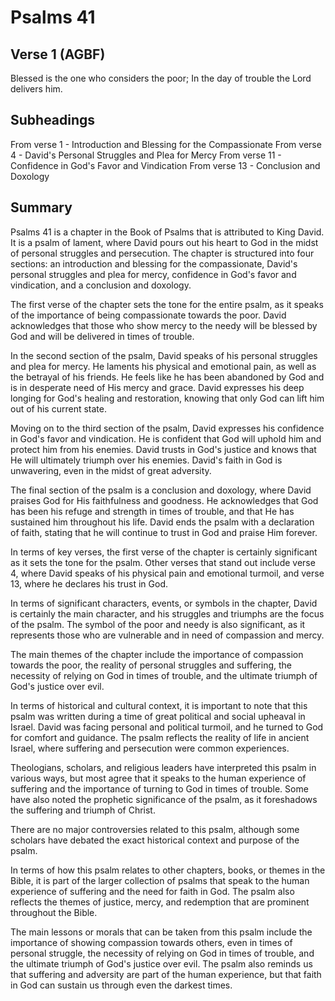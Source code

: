 # Psalms 41

## Verse 1 (AGBF)

Blessed is the one who considers the poor; In the day of trouble the Lord delivers him.

## Subheadings

From verse 1 - Introduction and Blessing for the Compassionate
From verse 4 - David's Personal Struggles and Plea for Mercy
From verse 11 - Confidence in God's Favor and Vindication
From verse 13 - Conclusion and Doxology

## Summary

Psalms 41 is a chapter in the Book of Psalms that is attributed to King David. It is a psalm of lament, where David pours out his heart to God in the midst of personal struggles and persecution. The chapter is structured into four sections: an introduction and blessing for the compassionate, David's personal struggles and plea for mercy, confidence in God's favor and vindication, and a conclusion and doxology.

The first verse of the chapter sets the tone for the entire psalm, as it speaks of the importance of being compassionate towards the poor. David acknowledges that those who show mercy to the needy will be blessed by God and will be delivered in times of trouble.

In the second section of the psalm, David speaks of his personal struggles and plea for mercy. He laments his physical and emotional pain, as well as the betrayal of his friends. He feels like he has been abandoned by God and is in desperate need of His mercy and grace. David expresses his deep longing for God's healing and restoration, knowing that only God can lift him out of his current state.

Moving on to the third section of the psalm, David expresses his confidence in God's favor and vindication. He is confident that God will uphold him and protect him from his enemies. David trusts in God's justice and knows that He will ultimately triumph over his enemies. David's faith in God is unwavering, even in the midst of great adversity.

The final section of the psalm is a conclusion and doxology, where David praises God for His faithfulness and goodness. He acknowledges that God has been his refuge and strength in times of trouble, and that He has sustained him throughout his life. David ends the psalm with a declaration of faith, stating that he will continue to trust in God and praise Him forever.

In terms of key verses, the first verse of the chapter is certainly significant as it sets the tone for the psalm. Other verses that stand out include verse 4, where David speaks of his physical pain and emotional turmoil, and verse 13, where he declares his trust in God.

In terms of significant characters, events, or symbols in the chapter, David is certainly the main character, and his struggles and triumphs are the focus of the psalm. The symbol of the poor and needy is also significant, as it represents those who are vulnerable and in need of compassion and mercy.

The main themes of the chapter include the importance of compassion towards the poor, the reality of personal struggles and suffering, the necessity of relying on God in times of trouble, and the ultimate triumph of God's justice over evil.

In terms of historical and cultural context, it is important to note that this psalm was written during a time of great political and social upheaval in Israel. David was facing personal and political turmoil, and he turned to God for comfort and guidance. The psalm reflects the reality of life in ancient Israel, where suffering and persecution were common experiences.

Theologians, scholars, and religious leaders have interpreted this psalm in various ways, but most agree that it speaks to the human experience of suffering and the importance of turning to God in times of trouble. Some have also noted the prophetic significance of the psalm, as it foreshadows the suffering and triumph of Christ.

There are no major controversies related to this psalm, although some scholars have debated the exact historical context and purpose of the psalm.

In terms of how this psalm relates to other chapters, books, or themes in the Bible, it is part of the larger collection of psalms that speak to the human experience of suffering and the need for faith in God. The psalm also reflects the themes of justice, mercy, and redemption that are prominent throughout the Bible.

The main lessons or morals that can be taken from this psalm include the importance of showing compassion towards others, even in times of personal struggle, the necessity of relying on God in times of trouble, and the ultimate triumph of God's justice over evil. The psalm also reminds us that suffering and adversity are part of the human experience, but that faith in God can sustain us through even the darkest times.